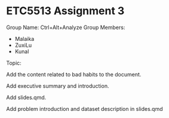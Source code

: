 # ETC5513 Assignment 3

Group Name: Ctrl+Alt+Analyze
Group Members:

* Malaika 
* ZuxiLu
* Kunal 

Topic: 

Add the content related to bad habits to the document.

Add executive summary and introduction.

Add slides.qmd.

Add problem introduction and dataset description in slides.qmd